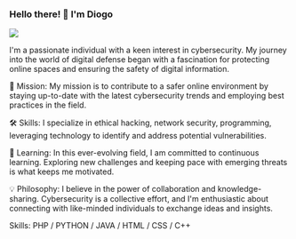 ### Hello there! 👋 I'm Diogo
![](https://external-content.duckduckgo.com/iu/?u=https%3A%2F%2Fscienceprog.com%2Fwp-content%2Fuploads%2F2021%2F10%2Fcybersecurity.jpeg&f=1&nofb=1&ipt=51e9a5c4d6a85c542ffdd03eb648cfdfc31f5a4698a7131a01e43cd0ef7bb397&ipo=images)

I'm a passionate individual with a keen interest in cybersecurity. My journey into the world of digital defense began with a fascination for protecting online spaces and ensuring the safety of digital information.

🔐 Mission: My mission is to contribute to a safer online environment by staying up-to-date with the latest cybersecurity trends and employing best practices in the field.

🛠️ Skills: I specialize in ethical hacking, network security, programming, leveraging technology to identify and address potential vulnerabilities.

🚀 Learning: In this ever-evolving field, I am committed to continuous learning. Exploring new challenges and keeping pace with emerging threats is what keeps me motivated.

💡 Philosophy: I believe in the power of collaboration and knowledge-sharing. Cybersecurity is a collective effort, and I'm enthusiastic about connecting with like-minded individuals to exchange ideas and insights.

Skills: PHP / PYTHON / JAVA / HTML / CSS / C++







